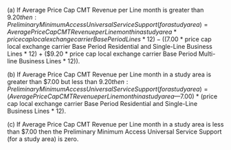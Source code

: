 (a) If Average Price Cap CMT Revenue per Line month is greater than $9.20 then: Preliminary Minimum Access Universal Service Support (for a study area) = Average Price Cap CMT Revenue per Line month in a study area * price cap local exchange carrier Base Period Lines * 12)−(($7.00 * price cap local exchange carrier Base Period Residential and Single-Line Business Lines * 12) + ($9.20 * price cap local exchange carrier Base Period Multi-line Business Lines * 12)).

(b) If Average Price Cap CMT Revenue per Line month in a study area is greater than $7.00 but less than $9.20 then: Preliminary Minimum Access Universal Service Support (for a study area) = (Average Price Cap CMT Revenue per Line month in a study area—$7.00) * (price cap local exchange carrier Base Period Residential and Single-Line Business Lines * 12).

(c) If Average Price Cap CMT Revenue per Line month in a study area is less than $7.00 then the Preliminary Minimum Access Universal Service Support (for a study area) is zero.

